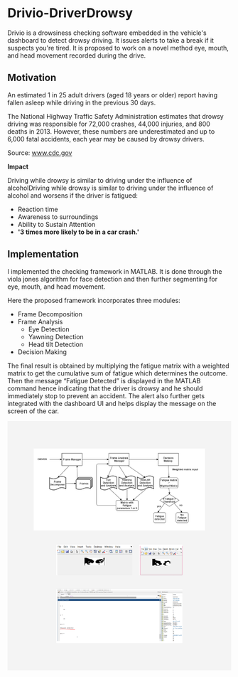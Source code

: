 # Drivio-DriverDrowsy

Drivio is a drowsiness checking software embedded in the vehicle's dashboard to detect drowsy driving. It issues alerts to take a break if it suspects you're tired. It is proposed to work on a novel method eye, mouth, and head movement recorded during the drive.

## Motivation
An estimated 1 in 25 adult drivers (aged 18 years or older) report having fallen asleep while driving in the previous 30 days.

The National Highway Traffic Safety Administration estimates that drowsy driving was responsible for 72,000 crashes, 44,000 injuries, and 800 deaths in 2013. However, these numbers are underestimated and up to 6,000 fatal accidents, each year may be caused by drowsy drivers.

Source: www.cdc.gov

**Impact**

Driving while drowsy is similar to driving under the influence of alcoholDriving while drowsy is similar to driving under the influence of alcohol and worsens if the driver is fatigued:

- Reaction time
- Awareness to surroundings
- Ability to Sustain Attention
- **'3 times more likely to be in a car crash.'**

## Implementation
I implemented the checking framework in MATLAB. It is done through the viola jones algorithm for face detection and then further segmenting for eye, mouth, and head movement.

Here the proposed framework incorporates three modules:

- Frame Decomposition
- Frame Analysis
  - Eye Detection
  - Yawning Detection
  - Head tilt Detection
- Decision Making

The final result is obtained by multiplying the fatigue matrix with a weighted matrix to get the cumulative sum of fatigue which determines the outcome. Then the message “Fatigue Detected” is displayed in the MATLAB command hence indicating that the driver is drowsy and he should immediately stop to prevent an accident. The alert also further gets integrated with the dashboard UI and helps display the message on the screen of the car.

![Screenshot](DrivioFigure.png)
